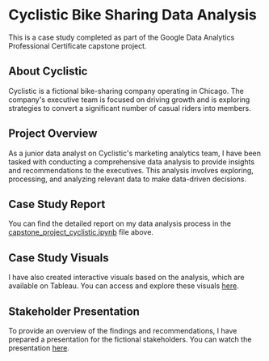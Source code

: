 # Cyclistic Bike Sharing Data Analysis

This is a case study completed as part of the Google Data Analytics Professional Certificate capstone project.

## About Cyclistic

Cyclistic is a fictional bike-sharing company operating in Chicago. The company's executive team is focused on driving growth and is exploring strategies to convert a significant number of casual riders into members.

## Project Overview

As a junior data analyst on Cyclistic's marketing analytics team, I have been tasked with conducting a comprehensive data analysis to provide insights and recommendations to the executives. This analysis involves exploring, processing, and analyzing relevant data to make data-driven decisions.

## Case Study Report

You can find the detailed report on my data analysis process in the [capstone_project_cyclistic.ipynb](capstone_project_cyclistic.ipynb) file above.

## Case Study Visuals

I have also created interactive visuals based on the analysis, which are available on Tableau. You can access and explore these visuals [here](https://public.tableau.com/app/profile/billy.jehan/viz/CyclisticsDataTrip/Dashboard).

## Stakeholder Presentation

To provide an overview of the findings and recommendations, I have prepared a presentation for the fictional stakeholders. You can watch the presentation [here]([https://youtu.be/9Rr4Q5Lk](https://docs.google.com/presentation/d/1tZdNj1aA4zLC50tv1G5a4vlFnPsUYIhgjpHNVLU4StQ/edit?usp=sharing)https://docs.google.com/presentation/d/1tZdNj1aA4zLC50tv1G5a4vlFnPsUYIhgjpHNVLU4StQ/edit?usp=sharing).

